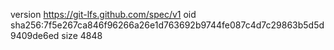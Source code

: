 version https://git-lfs.github.com/spec/v1
oid sha256:7f5e267ca846f96266a26e1d763692b9744fe087c4d7c29863b5d5d9409de6ed
size 4848
